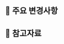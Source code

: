## 📍 주요 변경사항

<!-- 구현 내용 및 작업 했던 내역 -->
<!-- 작업 내용을 이미지나 gif로 첨부해도 좋습니다 -->

## 🔗 참고자료

<!-- 디자인 시안 링크 또는 레퍼런스 등 참고할만한 자료 -->
